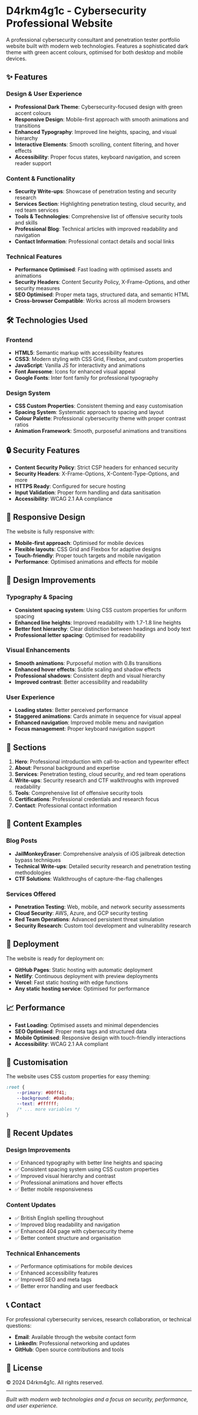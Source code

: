 # D4rkm4g1c - Cybersecurity Professional Website

A professional cybersecurity consultant and penetration tester portfolio website built with modern web technologies. Features a sophisticated dark theme with green accent colours, optimised for both desktop and mobile devices.

## ✨ Features

### Design & User Experience
- **Professional Dark Theme**: Cybersecurity-focused design with green accent colours
- **Responsive Design**: Mobile-first approach with smooth animations and transitions
- **Enhanced Typography**: Improved line heights, spacing, and visual hierarchy
- **Interactive Elements**: Smooth scrolling, content filtering, and hover effects
- **Accessibility**: Proper focus states, keyboard navigation, and screen reader support

### Content & Functionality
- **Security Write-ups**: Showcase of penetration testing and security research
- **Services Section**: Highlighting penetration testing, cloud security, and red team services
- **Tools & Technologies**: Comprehensive list of offensive security tools and skills
- **Professional Blog**: Technical articles with improved readability and navigation
- **Contact Information**: Professional contact details and social links

### Technical Features
- **Performance Optimised**: Fast loading with optimised assets and animations
- **Security Headers**: Content Security Policy, X-Frame-Options, and other security measures
- **SEO Optimised**: Proper meta tags, structured data, and semantic HTML
- **Cross-browser Compatible**: Works across all modern browsers

## 🛠️ Technologies Used

### Frontend
- **HTML5**: Semantic markup with accessibility features
- **CSS3**: Modern styling with CSS Grid, Flexbox, and custom properties
- **JavaScript**: Vanilla JS for interactivity and animations
- **Font Awesome**: Icons for enhanced visual appeal
- **Google Fonts**: Inter font family for professional typography

### Design System
- **CSS Custom Properties**: Consistent theming and easy customisation
- **Spacing System**: Systematic approach to spacing and layout
- **Colour Palette**: Professional cybersecurity theme with proper contrast ratios
- **Animation Framework**: Smooth, purposeful animations and transitions

## 🔒 Security Features

- **Content Security Policy**: Strict CSP headers for enhanced security
- **Security Headers**: X-Frame-Options, X-Content-Type-Options, and more
- **HTTPS Ready**: Configured for secure hosting
- **Input Validation**: Proper form handling and data sanitisation
- **Accessibility**: WCAG 2.1 AA compliance

## 📱 Responsive Design

The website is fully responsive with:
- **Mobile-first approach**: Optimised for mobile devices
- **Flexible layouts**: CSS Grid and Flexbox for adaptive designs
- **Touch-friendly**: Proper touch targets and mobile navigation
- **Performance**: Optimised animations and effects for mobile

## 🎨 Design Improvements

### Typography & Spacing
- **Consistent spacing system**: Using CSS custom properties for uniform spacing
- **Enhanced line heights**: Improved readability with 1.7-1.8 line heights
- **Better font hierarchy**: Clear distinction between headings and body text
- **Professional letter spacing**: Optimised for readability

### Visual Enhancements
- **Smooth animations**: Purposeful motion with 0.8s transitions
- **Enhanced hover effects**: Subtle scaling and shadow effects
- **Professional shadows**: Consistent depth and visual hierarchy
- **Improved contrast**: Better accessibility and readability

### User Experience
- **Loading states**: Better perceived performance
- **Staggered animations**: Cards animate in sequence for visual appeal
- **Enhanced navigation**: Improved mobile menu and navigation
- **Focus management**: Proper keyboard navigation support

## 📄 Sections

1. **Hero**: Professional introduction with call-to-action and typewriter effect
2. **About**: Personal background and expertise
3. **Services**: Penetration testing, cloud security, and red team operations
4. **Write-ups**: Security research and CTF walkthroughs with improved readability
5. **Tools**: Comprehensive list of offensive security tools
6. **Certifications**: Professional credentials and research focus
7. **Contact**: Professional contact information

## 🎯 Content Examples

### Blog Posts
- **JailMonkeyEraser**: Comprehensive analysis of iOS jailbreak detection bypass techniques
- **Technical Write-ups**: Detailed security research and penetration testing methodologies
- **CTF Solutions**: Walkthroughs of capture-the-flag challenges

### Services Offered
- **Penetration Testing**: Web, mobile, and network security assessments
- **Cloud Security**: AWS, Azure, and GCP security testing
- **Red Team Operations**: Advanced persistent threat simulation
- **Security Research**: Custom tool development and vulnerability research

## 🚀 Deployment

The website is ready for deployment on:
- **GitHub Pages**: Static hosting with automatic deployment
- **Netlify**: Continuous deployment with preview deployments
- **Vercel**: Fast static hosting with edge functions
- **Any static hosting service**: Optimised for performance

## 📈 Performance

- **Fast Loading**: Optimised assets and minimal dependencies
- **SEO Optimised**: Proper meta tags and structured data
- **Mobile Optimised**: Responsive design with touch-friendly interactions
- **Accessibility**: WCAG 2.1 AA compliant

## 🎨 Customisation

The website uses CSS custom properties for easy theming:
```css
:root {
    --primary: #00ff41;
    --background: #0a0a0a;
    --text: #ffffff;
    /* ... more variables */
}
```

## 📝 Recent Updates

### Design Improvements
- ✅ Enhanced typography with better line heights and spacing
- ✅ Consistent spacing system using CSS custom properties
- ✅ Improved visual hierarchy and contrast
- ✅ Professional animations and hover effects
- ✅ Better mobile responsiveness

### Content Updates
- ✅ British English spelling throughout
- ✅ Improved blog readability and navigation
- ✅ Enhanced 404 page with cybersecurity theme
- ✅ Better content structure and organisation

### Technical Enhancements
- ✅ Performance optimisations for mobile devices
- ✅ Enhanced accessibility features
- ✅ Improved SEO and meta tags
- ✅ Better error handling and user feedback

## 📞 Contact

For professional cybersecurity services, research collaboration, or technical questions:
- **Email**: Available through the website contact form
- **LinkedIn**: Professional networking and updates
- **GitHub**: Open source contributions and tools

## 📄 License

© 2024 D4rkm4g1c. All rights reserved.

---

*Built with modern web technologies and a focus on security, performance, and user experience.*